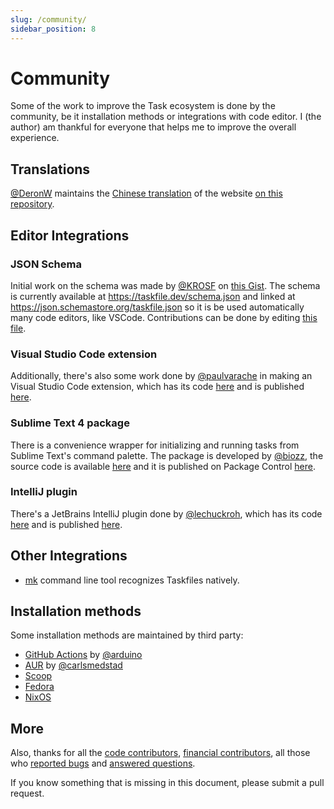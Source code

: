 ```yaml
---
slug: /community/
sidebar_position: 8
---
```


# Community

Some of the work to improve the Task ecosystem is done by the community, be it
installation methods or integrations with code editor. I (the author) am
thankful for everyone that helps me to improve the overall experience.

## Translations

[@DeronW](https://github.com/DeronW) maintains the
[Chinese translation](https://task-zh.readthedocs.io/zh_CN/latest/) of the
website [on this repository](https://github.com/DeronW/task).

## Editor Integrations

### JSON Schema

Initial work on the schema was made by [@KROSF](https://github.com/KROSF) on
[this Gist](https://gist.github.com/KROSF/c5435acf590acd632f71bb720f685895). The
schema is currently available at https://taskfile.dev/schema.json and linked at
https://json.schemastore.org/taskfile.json so it is be used automatically many
code editors, like VSCode. Contributions can be done by editing
[this file](https://github.com/go-task/task/blob/master/docs/static/schema.json).

### Visual Studio Code extension

Additionally, there's also some work done by
[@paulvarache](https://github.com/paulvarache) in making an Visual Studio Code
extension, which has its code
[here](https://github.com/paulvarache/vscode-taskfile) and is published
[here](https://marketplace.visualstudio.com/items?itemName=paulvarache.vscode-taskfile).

### Sublime Text 4 package

There is a convenience wrapper for initializing and running tasks from Sublime
Text's command palette. The package is developed by
[@biozz](https://github.com/biozz), the source code is available
[here](https://github.com/biozz/sublime-taskfile) and it is published on Package
Control [here](https://packagecontrol.io/packages/Taskfile).

### IntelliJ plugin

There's a JetBrains IntelliJ plugin done by
[@lechuckroh](https://github.com/lechuckroh), which has its code
[here](https://github.com/lechuckroh/task-intellij-plugin) and is published
[here](https://plugins.jetbrains.com/plugin/17058-taskfile).

## Other Integrations

- [mk](https://github.com/pycontribs/mk) command line tool recognizes Taskfiles
  natively.

## Installation methods

Some installation methods are maintained by third party:

- [GitHub Actions](https://github.com/arduino/setup-task) by
  [@arduino](https://github.com/arduino)
- [AUR](https://aur.archlinux.org/packages/go-task-bin) by
  [@carlsmedstad](https://github.com/carlsmedstad)
- [Scoop](https://github.com/ScoopInstaller/Main/blob/master/bucket/task.json)
- [Fedora](https://packages.fedoraproject.org/pkgs/golang-github-task/go-task/)
- [NixOS](https://github.com/NixOS/nixpkgs/blob/master/pkgs/development/tools/go-task/default.nix)

## More

Also, thanks for all the
[code contributors](https://github.com/go-task/task/graphs/contributors),
[financial contributors](https://opencollective.com/task), all those who
[reported bugs](https://github.com/go-task/task/issues?q=is%3Aissue) and
[answered questions](https://github.com/go-task/task/discussions).

If you know something that is missing in this document, please submit a pull
request.
